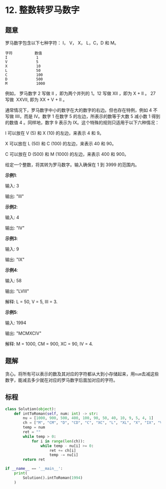 # 12. 整数转罗马数字

## 题意

罗马数字包含以下七种字符： I， V， X， L，C，D 和 M。
```
字符          数值
I             1
V             5
X             10
L             50
C             100
D             500
M             1000
```
例如， 罗马数字 2 写做 II ，即为两个并列的 1。12 写做 XII ，即为 X + II 。 27 写做  XXVII, 即为 XX + V + II 。

通常情况下，罗马数字中小的数字在大的数字的右边。但也存在特例，例如 4 不写做 IIII，而是 IV。数字 1 在数字 5 的左边，所表示的数等于大数 5 减小数 1 得到的数值 4 。同样地，数字 9 表示为 IX。这个特殊的规则只适用于以下六种情况：

I 可以放在 V (5) 和 X (10) 的左边，来表示 4 和 9。

X 可以放在 L (50) 和 C (100) 的左边，来表示 40 和 90。

C 可以放在 D (500) 和 M (1000) 的左边，来表示 400 和 900。

给定一个整数，将其转为罗马数字。输入确保在 1 到 3999 的范围内。

**示例1**:

输入: 3

输出: "III"

**示例2**:

输入: 4

输出: "IV"

**示例3**:

输入: 9

输出: "IX"

**示例4**:

输入: 58

输出: "LVIII"

解释: L = 50, V = 5, III = 3.

**示例5**:

输入: 1994

输出: "MCMXCIV"

解释: M = 1000, CM = 900, XC = 90, IV = 4.

## 题解

贪心。将所有可以表示的数及其对应的字符都从大到小存储起来，用`num`去减这些数字，能减去多少就在对应的罗马数字后面加对应的字符。

## 标程

```python
class Solution(object): 
    def intToRoman(self, num: int) -> str:
        nu = [1000, 900, 500, 400, 100, 90, 50, 40, 10, 9, 5, 4, 1]
        ch = ["M", "CM", "D", "CD", "C", "XC", "L", "XL", "X", "IX", "V", "IV", "I"]
        temp = num
        ret = ""
        while temp > 0:
            for i in range(len(ch)):
                while temp - nu[i] >= 0:
                    ret += ch[i]
                    temp -= nu[i]
        return ret

if __name__ == '__main__':
    print(
        Solution().intToRoman(1994)
    )
```